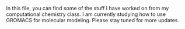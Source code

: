 In this file, you can find some of the stuff I have worked on from my computational chemistry class.
I am currently studying how to use GROMACS for molecular modeling. 
Please stay tuned for more updates.
